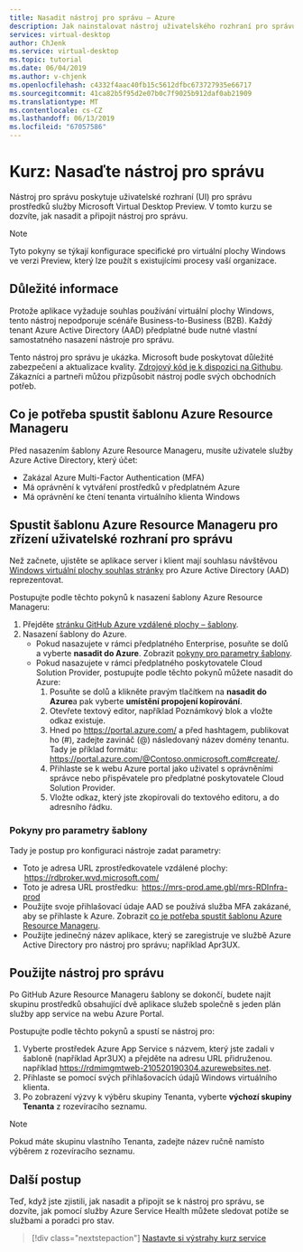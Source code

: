 ```yaml
---
title: Nasadit nástroj pro správu – Azure
description: Jak nainstalovat nástroj uživatelského rozhraní pro správu prostředků ve verzi preview virtuální plochy Windows.
services: virtual-desktop
author: ChJenk
ms.service: virtual-desktop
ms.topic: tutorial
ms.date: 06/04/2019
ms.author: v-chjenk
ms.openlocfilehash: c4332f4aac40fb15c5612dfbc673727935e66717
ms.sourcegitcommit: 41ca82b5f95d2e07b0c7f9025b912daf0ab21909
ms.translationtype: MT
ms.contentlocale: cs-CZ
ms.lasthandoff: 06/13/2019
ms.locfileid: "67057586"
---
```

# <a name="tutorial-deploy-a-management-tool"></a>Kurz: Nasaďte nástroj pro správu

Nástroj pro správu poskytuje uživatelské rozhraní (UI) pro správu prostředků služby Microsoft Virtual Desktop Preview. V tomto kurzu se dozvíte, jak nasadit a připojit nástroj pro správu.

>[!NOTE]
>Tyto pokyny se týkají konfigurace specifické pro virtuální plochy Windows ve verzi Preview, který lze použít s existujícími procesy vaší organizace.

## <a name="important-considerations"></a>Důležité informace

Protože aplikace vyžaduje souhlas používání virtuální plochy Windows, tento nástroj nepodporuje scénáře Business-to-Business (B2B). Každý tenant Azure Active Directory (AAD) předplatné bude nutné vlastní samostatného nasazení nástroje pro správu.

Tento nástroj pro správu je ukázka. Microsoft bude poskytovat důležité zabezpečení a aktualizace kvality. [Zdrojový kód je k dispozici na Githubu](https://github.com/Azure/RDS-Templates/tree/master/wvd-templates/wvd-management-ux/deploy). Zákazníci a partneři můžou přizpůsobit nástroj podle svých obchodních potřeb.

## <a name="what-you-need-to-run-the-azure-resource-manager-template"></a>Co je potřeba spustit šablonu Azure Resource Manageru

Před nasazením šablony Azure Resource Manageru, musíte uživatele služby Azure Active Directory, který účet:

- Zakázal Azure Multi-Factor Authentication (MFA)
- Má oprávnění k vytváření prostředků v předplatném Azure
- Má oprávnění ke čtení tenanta virtuálního klienta Windows

## <a name="run-the-azure-resource-manager-template-to-provision-the-management-ui"></a>Spustit šablonu Azure Resource Manageru pro zřízení uživatelské rozhraní pro správu

Než začnete, ujistěte se aplikace server i klient mají souhlasu návštěvou [Windows virtuální plochy souhlas stránky](https://rdweb.wvd.microsoft.com) pro Azure Active Directory (AAD) reprezentovat.

Postupujte podle těchto pokynů k nasazení šablony Azure Resource Manageru:

1. Přejděte [stránku GitHub Azure vzdálené plochy – šablony](https://github.com/Azure/RDS-Templates/tree/master/wvd-templates/wvd-management-ux/deploy).
2. Nasazení šablony do Azure.
    - Pokud nasazujete v rámci předplatného Enterprise, posuňte se dolů a vyberte **nasadit do Azure**. Zobrazit [pokyny pro parametry šablony](#guidance-for-template-parameters).
    - Pokud nasazujete v rámci předplatného poskytovatele Cloud Solution Provider, postupujte podle těchto pokynů můžete nasadit do Azure:
        1. Posuňte se dolů a klikněte pravým tlačítkem na **nasadit do Azure**a pak vyberte **umístění propojení kopírování**.
        2. Otevřete textový editor, například Poznámkový blok a vložte odkaz existuje.
        3. Hned po <https://portal.azure.com/> a před hashtagem, publikovat ho (#), zadejte zavináč (@) následovaný název domény tenantu. Tady je příklad formátu: <https://portal.azure.com/@Contoso.onmicrosoft.com#create/>.
        4. Přihlaste se k webu Azure portal jako uživatel s oprávněními správce nebo přispěvatele pro předplatné poskytovatele Cloud Solution Provider.
        5. Vložte odkaz, který jste zkopírovali do textového editoru, a do adresního řádku.

### <a name="guidance-for-template-parameters"></a>Pokyny pro parametry šablony
Tady je postup pro konfiguraci nástroje zadat parametry:

- Toto je adresa URL zprostředkovatele vzdálené plochy:  <https://rdbroker.wvd.microsoft.com/>
- Toto je adresa URL prostředku:  <https://mrs-prod.ame.gbl/mrs-RDInfra-prod>
- Použijte svoje přihlašovací údaje AAD se používá služba MFA zakázané, aby se přihlaste k Azure. Zobrazit [co je potřeba spustit šablonu Azure Resource Manageru](#what-you-need-to-run-the-azure-resource-manager-template).
- Použijte jedinečný název aplikace, který se zaregistruje ve službě Azure Active Directory pro nástroj pro správu; například Apr3UX.

## <a name="use-the-management-tool"></a>Použijte nástroj pro správu

Po GitHub Azure Resource Manageru šablony se dokončí, budete najít skupinu prostředků obsahující dvě aplikace služeb společně s jeden plán služby app service na webu Azure Portal.

Postupujte podle těchto pokynů a spustí se nástroj pro:

1. Vyberte prostředek Azure App Service s názvem, který jste zadali v šabloně (například Apr3UX) a přejděte na adresu URL přidruženou. například <https://rdmimgmtweb-210520190304.azurewebsites.net>.
2. Přihlaste se pomocí svých přihlašovacích údajů Windows virtuálního klienta.
3. Po zobrazení výzvy k výběru skupiny Tenanta, vyberte **výchozí skupiny Tenanta** z rozevíracího seznamu.

> [!NOTE]
> Pokud máte skupinu vlastního Tenanta, zadejte název ručně namísto výběrem z rozevíracího seznamu.

## <a name="next-steps"></a>Další postup

Teď, když jste zjistili, jak nasadit a připojit se k nástroj pro správu, se dozvíte, jak pomocí služby Azure Service Health můžete sledovat potíže se službami a poradci pro stav.

> [!div class="nextstepaction"]
> [Nastavte si výstrahy kurz service](./set-up-service-alerts.md)
